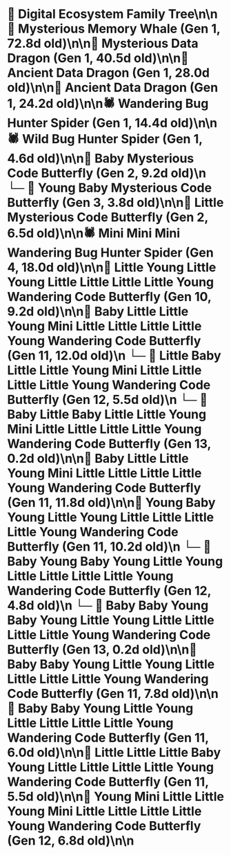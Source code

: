 # 🌳 Digital Ecosystem Family Tree\n\n🐋 Mysterious Memory Whale (Gen 1, 72.8d old)\n\n🐉 Mysterious Data Dragon (Gen 1, 40.5d old)\n\n🐉 Ancient Data Dragon (Gen 1, 28.0d old)\n\n🐉 Ancient Data Dragon (Gen 1, 24.2d old)\n\n🕷️ Wandering Bug Hunter Spider (Gen 1, 14.4d old)\n\n🕷️ Wild Bug Hunter Spider (Gen 1, 4.6d old)\n\n🦋 Baby Mysterious Code Butterfly (Gen 2, 9.2d old)\n  └─ 🦋 Young Baby Mysterious Code Butterfly (Gen 3, 3.8d old)\n\n🦋 Little Mysterious Code Butterfly (Gen 2, 6.5d old)\n\n🕷️ Mini Mini Mini Wandering Bug Hunter Spider (Gen 4, 18.0d old)\n\n🦋 Little Young Little Young Little Little Little Little Young Wandering Code Butterfly (Gen 10, 9.2d old)\n\n🦋 Baby Little Little Young Mini Little Little Little Little Young Wandering Code Butterfly (Gen 11, 12.0d old)\n  └─ 🦋 Little Baby Little Little Young Mini Little Little Little Little Young Wandering Code Butterfly (Gen 12, 5.5d old)\n    └─ 🦋 Baby Little Baby Little Little Young Mini Little Little Little Little Young Wandering Code Butterfly (Gen 13, 0.2d old)\n\n🦋 Baby Little Little Young Mini Little Little Little Little Young Wandering Code Butterfly (Gen 11, 11.8d old)\n\n🦋 Young Baby Young Little Young Little Little Little Little Young Wandering Code Butterfly (Gen 11, 10.2d old)\n  └─ 🦋 Baby Young Baby Young Little Young Little Little Little Little Young Wandering Code Butterfly (Gen 12, 4.8d old)\n    └─ 🦋 Baby Baby Young Baby Young Little Young Little Little Little Little Young Wandering Code Butterfly (Gen 13, 0.2d old)\n\n🦋 Baby Baby Young Little Young Little Little Little Little Young Wandering Code Butterfly (Gen 11, 7.8d old)\n\n🦋 Baby Baby Young Little Young Little Little Little Little Young Wandering Code Butterfly (Gen 11, 6.0d old)\n\n🦋 Little Little Little Baby Young Little Little Little Little Young Wandering Code Butterfly (Gen 11, 5.5d old)\n\n🦋 Young Mini Little Little Young Mini Little Little Little Little Young Wandering Code Butterfly (Gen 12, 6.8d old)\n\n